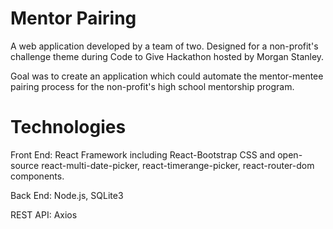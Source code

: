 # Mentor Pairing

A web application developed by a team of two. Designed for a non-profit's challenge theme during Code to Give Hackathon hosted by Morgan Stanley. 

Goal was to create an application which could automate the mentor-mentee pairing process for the non-profit's high school mentorship program.

# Technologies

Front End: React Framework including React-Bootstrap CSS and open-source react-multi-date-picker, react-timerange-picker, react-router-dom components.

Back End: Node.js, SQLite3

REST API: Axios
